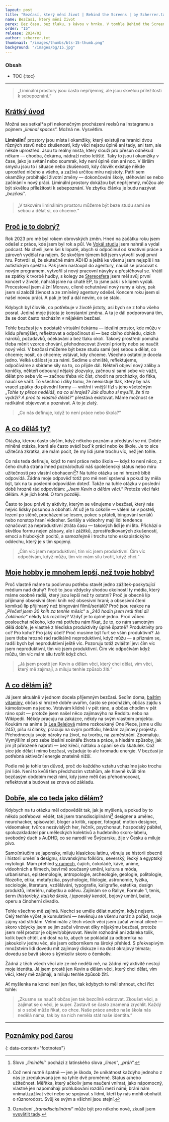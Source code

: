 ```yaml
---
layout: post
title: "Bezčasí, který mění život | Behind the Screens | by Scherrer.txt"
name: Bezčasí, který mění život
perex: Bez času, bez tlaku, s kávou v hrnku. V tomhle Behind the Screens se ponoříme do věcí, který mění život.
order: "15"
release: 2024/02
author: scherrer.txt
thumbnail: "/images/thumbs/bts-15-thumb.png"
background: "/images/bg/15.jpg"
---
```


### Obsah

* TOC
{:toc}

---

> „Liminální prostory jsou často nepříjemný, ale jsou skvělou příležitosti k sebepoznání.“

## [Krátký úvod](#obsah)
Možná ses setkal*a při nekonečným procházení reelsů na Instagramu s pojmem „_liminal spaces_“. Možná ne. Vysvětlím.

**Liminální**[^1] prostory jsou místa i okamžiky, který existují na hranici dvou různých stavů nebo zkušeností, kdy věci nejsou úplně ani tady, ani tam, ale někde uprostřed. Jsou to reálný místa, který slouží pro přesun odněkud někam — chodba, čekárna, nádraží nebo letiště. Taky to jsou i okamžiky v čase, jako je svítání nebo soumrak, kdy není úplně den ani noc. V širším smyslu jsou to i situace nebo zkušenosti, kdy člověk existuje někde uprostřed ničeho a všeho, a zažívá určitou míru nejistoty. Patří sem okamžiky probíhající životní změny — dokončování školy, stěhování se nebo začínání v nový práci. Liminální prostory dokážou být nepříjemný, můžou ale být skvělou příležitosti k sebepoznání. Ve zbytku článku je budu nazývat „_bezčasí_“.

> „V takovém liminálním prostoru můžeme být beze studu sami se sebou a dělat si, co chceme.“

## [Proč je to dobrý?](#obsah)
Rok 2023 pro mě byl rokem obrovských změn. Hned na začátku roku jsem odešel z práce, kde jsem byl rok a půl. Ve [Vokál studiu](https://open.spotify.com/show/2Ycp2Npwev6VRv9Y6EW9yD?si=75e0b96ab93a4c57) jsem nahrál a vydal podcast. Na chvíli jsem šel k lopatě, abych si odpočinul od kreativní práce a zároveň vydělal na nájem. Se skvělým týmem lidí jsem vytvořil svoji první hru. Potvrdil si, že skutečně mám ADHD a ještě ke všemu jsem nejspíš i na autistickým spektru. Pak jsem nastoupil do agentury, naučil se pracovat s novým programem, vytvořil si nový pracovní návyky a přestěhoval se. Vrátil se zpátky k tvorbě hudby, s kolegy ze [Stereosfera](https://open.spotify.com/artist/4kJ4q7uFYVPQZxiwtgnYe5?si=mCzpnzlcS1i9rJ5vNnbjQA) jsem měl svůj první koncert v životě, nahráli jsme na chatě EP, to jsme pak i s klipem vydali. Procestoval jsem Jižní Moravu, cíleně ochutnával nový rumy a kávy, pak jsem si založil živnost a ze zmíněný agentury odešel. Koncem roku jsem si našel novou práci. A pak je teď a dál nevím, co se stalo.

Kdybych byl člověk, co potřebuje v životě jistoty, asi bych se z toho všeho posral. Jediná moje jistota je konstantní změna. A ta je dál podporovaná tím, že se dost často nacházím v nějakém bezčasí.

Tohle bezčasí je v podstatě virtuální čekárna — ideální prostor, kde můžu v klidu přemýšlet, reflektovat a odpočinout si — bez cizího dohledu, cizích nároků, požadavků, očekávání a bez tlaku okolí. Takový prostředí pomáhá třeba měnit vzorce chování, přehodnocovat životní priority nebo se naučit nový věcí. V bezčasí můžeme být beze studu sami (se) sebou a dělat, co chceme; nosit, co chceme; vstávat, kdy chceme. Všechno ostatní je docela jedno. Velká událost je za námi. Sedíme u ohniště, reflektujeme, odpočíváme a sbíráme síly na to, co přijde dál. Někteří objeví nový záliby a koníčky, někteří odbourají nějaký zlozvyky, začnou si sami sebe víc vážit, dělat pro sebe víc — začnou třeba víc číst, chodit na procházky, do fitka, naučí se vařit. To všechno i díky tomu, že neexistuje tlak, který by nás vracel zpátky do původní formy — vnitřní i vnější fízl s jeho všetečným „_Tohle ty přece neděláš, na co si hraješ? Jak dlouho si myslíš, že ti to vydrží? A proč to vlastně děláš?_“ přestává existovat. Máme možnost se radikálně objevovat a poznávat. A to je zlatý.

> „Co nás definuje, když to není práce nebo škola?“

## [A co děláš ty?](#obsah)
Otázka, kterou často slyším, když někoho poznám a představí se mi. Dobře míněná otázka, která ale často svádí buď k práci nebo ke škole. Je to sice užitečná zkratka, ale mám pocit, že my lidi jsme trochu víc, než jen tohle.

Co nás teda definuje, když to není práce nebo škola — když to není něco, z čeho druhá strana ihned pozná/odtuší náš společenský status nebo míru užitečnosti pro vlastní obohacení[^2]? Na tuhle otázku se mi hrozně blbě odpovídá. Žádná moje odpověď totiž pro mě není správná a pokud by měla být, tak na tu poslední odpovídám doteď. Takže na tuhle otázku v poslední době hrozně rád odpovídám: „_Jsem Kevin a dělám věci._“ Protože věci fakt dělám. A je jich kotel. O tom později.

Často to jsou právě ty aktivity, kterým se věnujeme v bezčasí, který nás nejvíc lidsky posunou a obohatí. Ať už je to cokoliv — válení se v posteli, lezení po stěně, procházení se lesem, pokec s přáteli, bingování seriálů nebo nonstop hraní videoher. Seriály a videohry mají lidi tendence označovat za neproduktivní ztráta času — takových lidí je mi líto. Přichází o skvělou formu nejen zábavy, ale i zážitků, zprostředkovaných zkušeností, emocí a hlubokých pocitů, a samozřejmě i trochu toho eskapistickýho oddechu, který je s tím spojený.

> „Čím víc jsem neproduktivní, tím víc jsem produktivní. Čím víc odpočívám, když můžu, tím víc mám sílu tvořit, když chci.“

## [Moje hobby je mnohem lepší, než tvoje hobby!](#obsah)
Proč vlastně máme tu podivnou potřebu stavět jedno zážitek-poskytující médium nad druhý? Proč to jsou vždycky shodou okolností ty média, který máme osobně radši, který jsou lepší než ty ostatní? Proč je obecně líp přijímaný obsesivní čtení knih než obsesivní hraní; a obsesivní čtení komiksů líp přijímaný než bingování filmů/seriálů? Proč jsou reakce na „_Přečetl jsem 30 knih za tenhle měsíc_“ a „_240 hodin jsem hrál třetí díl Zaklínače_“ někdy tak rozdílný? Vždyť je to úplně jedno. Proč vůbec poslouchat někoho, kdo má potřebu nám říkat, že to, co nám samotným dělá dobře, je vlastně z hlediska produktivity úplně špatně? Produktivity pro co? Pro koho? Pro jaký účel? Proč musíme být furt se vším produktivní? Já jsem třeba hrozně rád radikálně neproduktivní, když můžu — a přiznám se, radši bych byl neproduktivní ještě víc. Pozoruju totiž zvláštní jev: čím víc jsem neproduktivní, tím víc jsem produktivní. Čím víc odpočívám když můžu, tím víc mám sílu tvořit když chci.

> „Já jsem prostě jen Kevin a dělám věci, který chci dělat, vím věci, který mě zajímají, a miluju tenhle způsob žití.“

## [A co dělám já?](#obsah)
Já jsem aktuálně v jednom docela příjemným bezčasí. Sedím doma, [baštím vitamíny](beru-5-prasku-kazdy-rano), občas si hrozně dobře uvařím, často se procházím, občas zajdu s kámošstvem na jedno. Vstávám klidně i v pět ráno, a občas chodím v pět ráno spát — protože jsem našel něco zajímavýho na Redditu nebo na Wikipedii. Někdy pracuju na zakázce, někdy na svým vlastním projektu. Koukám na anime (s
[Lea Belejová](https://linktr.ee/lea_be_linky) máme rozkoukaný One Piece, jsme u dílu 245), píšu si články, pracuju na svým portfoliu, hledám zajímavý projekty. Přehodnocuju svoje nároky na život, na tvorbu, na zaměstnání. Zpomaluju. Vymýšlím si pro sebe ideální scénáře života a práce, a hledám způsoby, jak jim jít přirozeně naproti — bez křečí, nátlaku a cpaní se do škatulek. Což sice jde dělat i mimo bezčasí, vyžaduje to ale hromadu energie. V bezčasí je potřebná aktivační energie znatelně nižší.

Podle mě je tohle ten důvod, proč do každého vztahu vcházíme jako trochu jiní lidé. Není to kvůli těm předchozím vztahům, ale hlavně kvůli těm bezčasým obdobím mezi nimi, kdy jsme měli čas přehodnocovat, reflektovat a budovat se znova od základu.

## [Dobře, ale co teda jako dělám?](#obsah)
Kdybych na tu otázku měl odpovědět tak, jak je myšlená, a pokud by to někdo potřeboval vědět, tak jsem transdisciplinární[^3] designer a umělec, neurohacker, spisovatel, bloger a kritik, rapper, fotograf, motion designer, videomaker, tvůrce nezávislých her, řečník, psychonaut, hospodský pábitel, spoluzakladatel pár uměleckých kolektivů a hudebního skoro-labelu, svobodný duch s AuDHD, co se narodil ve Švýcarsku, žije v Česku a miluje pivo.

Samo(m)učím se japonsky, miluju klasickou latinu, věnuju se historii obecně i historii umění a designu, slovanskýmu folklóru, severský, řecký a egyptský mytologii. Mám přehled [v rumech](/nekdo-to-rad-sladky), čajích, čokoládě, kávě, anime, videohrách a filmech, baví mě současný umění, kultura a móda, urbanismus, epistemologie, antropologie, archeologie, geologie, politologie, filozofie, etika, metafyzika, psychologie, filologie, astronomie, fyzika, sociologie, literatura, vzdělávání, typografie, kaligrafie, estetika, design produktů, interiéru, nábytku a oděvu. Zajímám se o Rallye, Formule 1, tenis, šerm (_historický, italská škola, i japonský kendó_), bojový umění, balet, operu a činoherní divadlo.

Tohle všechno mě zajímá. Nechci se uměle dělat nudným, když nejsem. Celý tenhle výčet je kumulativní — nevěnuju se všemu naráz a pořád, svoje zájmy rád střídám. Velmi málo z těch všech věcí jsem začal vnímat cíleně — skoro vždycky jsem se jim začal věnovat díky nějakýmu bezčasí, protože jsem měl prostor je objevit/objevovat. Nevím rozhodně ani zdaleka tolik, kolik bych chtěl, ani dost na to, abych se pokládal za odborníka na jakoukoliv jednu věc, ale jsem odborníkem na široký přehled. S překvapivým množstvím lidí dovedu mít zajímavý diskuze i na dost okrajový témata; dovedu se bavit skoro s kýmkoliv skoro o čemkoliv.

Žádná z těch všech věcí ale ze mě nedělá mě, na žádný mý aktivitě nestojí moje identita. Já jsem prostě jen Kevin a dělám věci, který chci dělat, vím věci, který mě zajímají, a miluju tenhle způsob žití.

Ať myšlenka na konci není jen flex, tak kdybych to měl shrnout, chci říct tohle:

> „Zkusme se naučit občas jen tak bezcílně existovat. Zkoušet věci, a zajímat se o věci, je super. Zastavit se často znamená zrychlit. Každý si o sobě může říkat, co chce. Naše práce anebo naše škola nás nedělá náma, tak by na nich neměla stát naše identita.“

---

## [Poznámky pod čarou](#obsah)

{: data-content="footnotes"}
[^1]: Slovo „_liminální_“ pochází z latinského slova „_limen_“, „_práh_“.

[^2]: Což není nutně špatně — jen je škoda, že unikátnost každýho jednoho z nás je zredukovaná jen na tyhle dvě proměnné. Status a/nebo užitečnost. Měřítka, který ačkoliv jsme naučení vnímat, jako nápomocný, vlastně jen napomáhají prohlubování rozdílů mezi námi; brání nám vnímat/zažívat věci nebo se spojovat s lidmi, kteří by nás mohli obohatit o různorodost. Svůj ke svým a všichni jsou stejní.

[^3]: Označení „_transdisciplinární_“ může být pro někoho nové, zkusil jsem [vysvětlit tady](notes/2024-03-29-disciplinarita.html).
